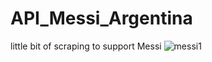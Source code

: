 # API_Messi_Argentina
little bit of scraping to support Messi
![messi1](https://user-images.githubusercontent.com/94079800/236708125-ba2b51c1-f1d7-4b79-b69c-4132b19ac8b9.png)

